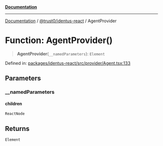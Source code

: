 [**Documentation**](../../../README.md)

***

[Documentation](../../../README.md) / [@trust0/identus-react](../README.md) / AgentProvider

# Function: AgentProvider()

> **AgentProvider**(`__namedParameters`): `Element`

Defined in: [packages/identus-react/src/provider/Agent.tsx:133](https://github.com/trust0-project/identus/blob/a8f6656832c0a1e6cc62bcad0284418ccd9c8c6c/packages/identus-react/src/provider/Agent.tsx#L133)

## Parameters

### \_\_namedParameters

#### children

`ReactNode`

## Returns

`Element`
